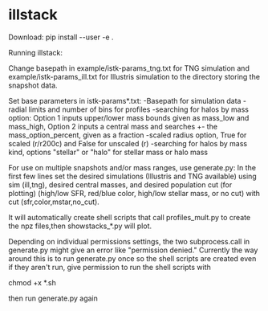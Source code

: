 # illstack
Download:
pip install --user -e .


Running illstack:

Change basepath in example/istk-params_tng.txt for TNG simulation and example/istk-params_ill.txt for Illustris simulation to the directory storing the snapshot data.

Set base parameters in istk-params*.txt:
-Basepath for simulation data
-radial limits and number of bins for profiles
-searching for halos by mass option: Option 1 inputs upper/lower mass bounds given as mass_low and mass_high, Option 2 inputs a central mass and searches +- the mass_option_percent, given as a fraction
-scaled radius option, True for scaled (r/r200c) and False for unscaled (r)
-searching for halos by mass kind, options "stellar" or "halo" for stellar mass or halo mass


For use on multiple snapshots and/or mass ranges, use generate.py:
In the first few lines set the desired simulations (Illustris and TNG available) using sim (ill,tng), desired central masses, and desired population cut (for plotting) (high/low SFR, red/blue color, high/low stellar mass, or no cut) with cut (sfr,color,mstar,no_cut). 

It will automatically create shell scripts that call profiles_mult.py to create the npz files,then showstacks_*.py will plot.

Depending on individual permissions settings, the two subprocess.call in generate.py might give an error like "permission denied." Currently the way around this is to run generate.py once so the shell scripts are created even if they aren't run, give permission to run the shell scripts with

chmod +x *.sh

then run generate.py again
